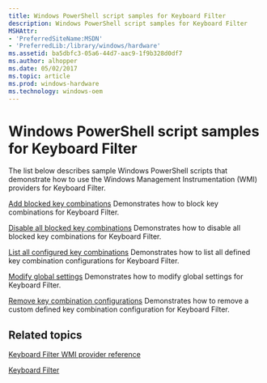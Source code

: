 ```yaml
---
title: Windows PowerShell script samples for Keyboard Filter
description: Windows PowerShell script samples for Keyboard Filter
MSHAttr:
- 'PreferredSiteName:MSDN'
- 'PreferredLib:/library/windows/hardware'
ms.assetid: ba5dbfc3-05a6-44d7-aac9-1f9b328d0df7
ms.author: alhopper
ms.date: 05/02/2017
ms.topic: article
ms.prod: windows-hardware
ms.technology: windows-oem
---
```

# Windows PowerShell script samples for Keyboard Filter

The list below describes sample Windows PowerShell scripts that demonstrate how to use the Windows Management Instrumentation (WMI) providers for Keyboard Filter.

<a href="" id="keyboardfilter-add-blocked-key-combinations"></a>[Add blocked key combinations](keyboardfilter-add-blocked-key-combinations.md)
Demonstrates how to block key combinations for Keyboard Filter.

<a href="" id="disable-all-blocked-key-combinations"></a>[Disable all blocked key combinations](disable-all-blocked-key-combinations.md)
Demonstrates how to disable all blocked key combinations for Keyboard Filter.

<a href="" id="keyboardfilter-list-all-configured-key-combinations.md"></a>[List all configured key combinations](keyboardfilter-list-all-configured-key-combinations.md)
Demonstrates how to list all defined key combination configurations for Keyboard Filter.

<a href="" id="modify-global-settings"></a>[Modify global settings](modify-global-settings.md)
Demonstrates how to modify global settings for Keyboard Filter.

<a href="" id="remove-key-combination-configurations"></a>[Remove key combination configurations](remove-key-combination-configurations.md)
Demonstrates how to remove a custom defined key combination configuration for Keyboard Filter.

## Related topics

[Keyboard Filter WMI provider reference](keyboardfilter-wmi-provider-reference.md)

[Keyboard Filter](keyboardfilter.md)